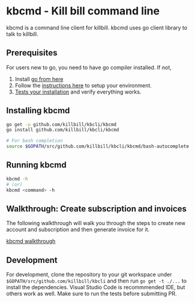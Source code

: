 # kbcmd - Kill bill command line

kbcmd is a command line client for killbill. kbcmd uses go client library
to talk to killbill.

## Prerequisites
For users new to go, you need to have go compiler installed. If not,

1. Install [go from here](https://golang.org/dl/)
2. Follow the [instructions here](https://golang.org/doc/install) to setup your environment.
3. [Tests your installation](https://golang.org/doc/install#testing) and verify everything works.

## Installing kbcmd
```bash
go get -u github.com/killbill/kbcli/kbcmd
go install github.com/killbill/kbcli/kbcmd

# For bash completion
source $GOPATH/src/github.com/killbill/kbcli/kbcmd/bash-autocomplete
```

## Running kbcmd
```bash
kbcmd -h
# (or)
kbcmd <command> -h
```

## Walkthrough: Create subscription and invoices
The following walkthrough will walk you through the steps to create new account and subscription
and then generate invoice for it.

[kbcmd walkthrough](../docs/kbcmd/kbcmd-walkthrough.md)

## Development
For development, clone the repository to your git workspace under 
`$GOPATH/src/github.com/killbill/kbcli` and then run `go get -t ./...`
to install the dependencies. Visual Studio Code is recommmended IDE, but
others work as well. Make sure to run the tests before submitting PR.